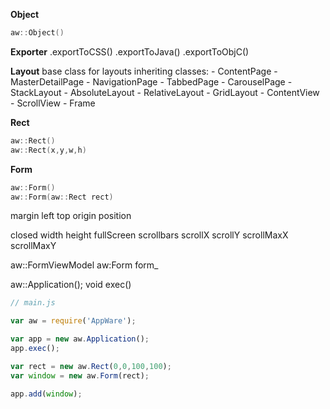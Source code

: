 __Object__

```C++
aw::Object()
```

__Exporter__
.exportToCSS()
.exportToJava()
.exportToObjC()






__Layout__
base class for layouts
inheriting classes:
	- ContentPage
	- MasterDetailPage
	- NavigationPage
	- TabbedPage
	- CarouselPage
	- StackLayout
	- AbsoluteLayout
	- RelativeLayout
	- GridLayout
	- ContentView
	- ScrollView
	- Frame

__Rect__
```C++
aw::Rect()
aw::Rect(x,y,w,h)
```

__Form__
```C++
aw::Form()
aw::Form(aw::Rect rect)
```

margin
left
top
origin
position

closed
width
height
fullScreen
scrollbars
scrollX
scrollY
scrollMaxX
scrollMaxY




aw::FormViewModel
aw:Form form_

aw::Application();
void exec()



```javascript
// main.js

var aw = require('AppWare');

var app = new aw.Application();
app.exec();

var rect = new aw.Rect(0,0,100,100);
var window = new aw.Form(rect);

app.add(window);

```






